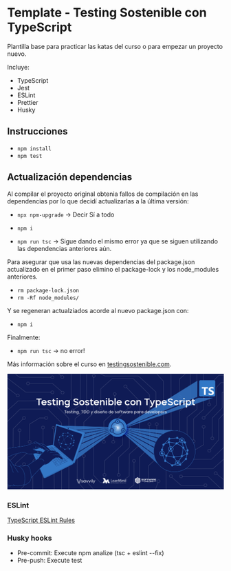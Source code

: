 # Template - Testing Sostenible con TypeScript

Plantilla base para practicar las katas del curso o para empezar un proyecto nuevo.

Incluye:
* TypeScript
* Jest
* ESLint
* Prettier
* Husky

## Instrucciones
* `npm install`
* `npm test`

## Actualización dependencias
Al compilar el proyecto original obtenia fallos de compilación en las dependencias por lo que decidí actualizarlas a la última versión:
* `npx npm-upgrade` -> Decir Sí a todo

* `npm i`
* `npm run tsc` -> Sigue dando el mismo error ya que se siguen utilizando las dependencias anteriores aún.

Para asegurar que usa las nuevas dependencias del package.json actualizado en el primer paso elimino el package-lock y los node_modules anteriores.
* `rm package-lock.json`
* `rm -Rf node_modules/`

Y se regeneran actualziados acorde al nuevo package.json con:
* `npm i`

Finalmente:
* `npm run tsc` -> no error!


Más información sobre el curso en [testingsostenible.com](https://testingsostenible.com).

![Testing Sostenible con TypeScript](cover.png)

### ESLint
[TypeScript ESLint Rules](https://github.com/typescript-eslint/typescript-eslint/tree/master/packages/eslint-plugin)

### Husky hooks
* Pre-commit: Execute npm analize (tsc + eslint --fix)
* Pre-push: Execute test

